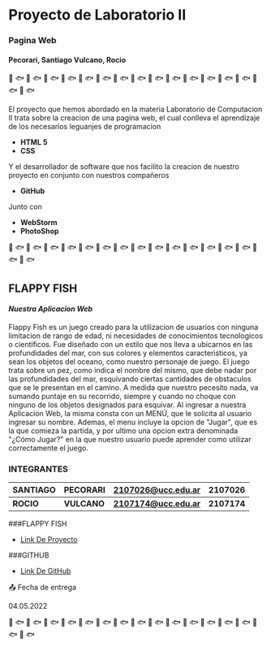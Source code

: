 # Proyecto de Laboratorio II

### Pagina Web

#### Pecorari, Santiago   Vulcano, Rocio

🐠 🐟 🐠 🐟 🐠 🐟 🐠 🐟 🐠 🐟 🐠 🐟 🐠 🐟 🐠 🐟 🐠 🐟 🐠 🐟 🐠 🐟 🐠 🐟 🐠 🐟 🐠 🐟 🐠 🐟 🐠 🐟

El proyecto que hemos abordado en la materia Laboratorio de Computacion II trata sobre la creacion de una pagina web, el cual conlleva el aprendizaje de los necesarios leguanjes de programacion
* **HTML 5**
* **CSS**

Y el desarrollador de software que nos facilito la creacion de nuestro proyecto en conjunto con nuestros compañeros
* **GitHub**

Junto con

* **WebStorm**
* **PhotoShop**


🐠 🐟 🐠 🐟 🐠 🐟 🐠 🐟 🐠 🐟 🐠 🐟 🐠 🐟 🐠 🐟 🐠 🐟 🐠 🐟 🐠 🐟 🐠 🐟 🐠 🐟 🐠 🐟 🐠 🐟 🐠 🐟

## FLAPPY FISH
#### *Nuestra Aplicacion Web*

Flappy Fish es un juego creado para la utilizacion de usuarios con ninguna limitacion de rango de edad, ni necesidades de conocimientos tecnologicos o cientificos. Fue diseñado con un estilo que nos lleva a ubicarnos en las profundidades del mar, con sus colores y elementos caracteristicos, ya sean los objetos del oceano, como nuestro personaje de juego.
El juego trata sobre un pez, como indica el nombre del mismo, que debe nadar por las profundidades del mar, esquivando ciertas cantidades de obstaculos que se le presentan en el camino. A medida que nuestro pecesito nada, va sumando puntaje en su recorrido, siempre y cuando no choque con ninguno de los objetos designados para esquivar.
Al ingresar a nuestra Aplicacion Web, la misma consta con un MENÚ, que le solicita al usuario ingresar su nombre. Ademas, el menu incluye la opcion de "Jugar", que es la que comieza la partida, y por ultimo una opcion extra denominada "¿Cómo Jugar?" en la que nuestro usuario puede aprender como utilizar correctamente el juego.


### INTEGRANTES

| **SANTIAGO** | **PECORARI** | **2107026@ucc.edu.ar** | **2107026** |
|--------------|--------------|------------------------|-------------| 
| **ROCIO**    | **VULCANO**  | **2107174@ucc.edu.ar** | **2107174** |

###FLAPPY FISH
* [Link De Proyecto](https://ucc-labcompu2.github.io/proyecto2022-pecorari-vulcano/)


###GITHUB
* [Link De GitHub](https://github.com/UCC-LabCompu2/proyecto2022-pecorari-vulcano.git)



📤 Fecha de entrega

04.05.2022

🐠 🐟 🐠 🐟 🐠 🐟 🐠 🐟 🐠 🐟 🐠 🐟 🐠 🐟 🐠 🐟 🐠 🐟 🐠 🐟 🐠 🐟 🐠 🐟 🐠 🐟 🐠 🐟 🐠 🐟 🐠 🐟









